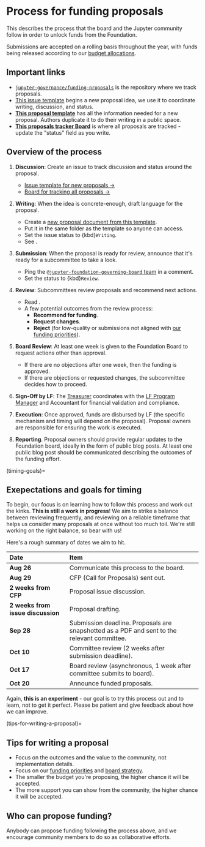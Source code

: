 # Process for funding proposals

This describes the process that the board and the Jupyter community follow in order to unlock funds from the Foundation.

Submissions are accepted on a rolling basis throughout the year, with funds being released according to our [budget allocations](./budget.md). 

## Important links

- [`jupyter-governance/funding-proposals`](https://github.com/jupyter-governance/funding-proposals) is the repository where we track proposals.
- [This issue template](https://github.com/jupyter-governance/funding-proposals/issues/new?template=proposal.md) begins a new proposal idea, we use it to coordinate writing, discussion, and status.
- **[This proposal template](https://docs.google.com/document/d/101cNUZbGCWUMn8LbDiSRjL5Q78e_31gN4-FqCiSp47o/edit?usp=drive_link)** has all the information needed for a new proposal. Authors duplicate it to do their writing in a public space.
- **[This proposals tracker Board](https://github.com/orgs/jupyter-governance/projects/13)** is where all proposals are tracked - update the "status" field as you write.

## Overview of the process

1. **Discussion**: Create an issue to track discussion and status around the proposal.

   - [Issue template for new proposals →](https://github.com/jupyter-governance/funding-proposals/issues/new?template=proposal.md)
   - [Board for tracking all proposals →](https://github.com/orgs/jupyter-governance/projects/13)
1. **Writing**: When the idea is concrete-enough, draft language for the proposal.
   - Create a [new proposal document from this template](https://docs.google.com/document/d/101cNUZbGCWUMn8LbDiSRjL5Q78e_31gN4-FqCiSp47o/edit?usp=sharing).
   - Put it in the same folder as the template so anyone can access.
   - Set the issue status to {kbd}`Writing`.
   - See [](#tips-for-writing-a-proposal).
1. **Submission**: When the proposal is ready for review, announce that it's ready for a subcommittee to take a look.
   - Ping the [`@jupyter-foundation-governing-board` team](https://github.com/orgs/jupyter-governance/teams/jupyter-foundation-governing-board) in a comment.
   - Set the status to {kbd}`Review`.
1. **Review**: Subcommittees review proposals and recommend next actions.
   - Read [](#timing-goals).
   - A few potential outcomes from the review process:
      - **Recommend for funding**.
      - **Request changes**.
      - **Reject** (for low-quality or submissions not aligned with [our funding priorities](priorities.md)).
1. **Board Review**: At least one week is given to the Foundation Board to request actions other than approval.
   - If there are no objections after one week, then the funding is approved.
   - If there are objections or requested changes, the subcommittee decides how to proceed.
1. **Sign-Off by LF**: The [Treasurer](#role:treasurer) coordinates with the [LF Program Manager](#role:program-manager) and Accountant for financial validation and compliance.
1. **Execution**: Once approved, funds are disbursed by LF (the specific mechanism and timing will depend on the proposal). Proposal owners are responsible for ensuring the work is executed.
1. **Reporting**. Proposal owners should provide regular updates to the Foundation board, ideally in the form of public blog posts. At least one public blog post should be communicated describing the outcomes of the funding effort.

(timing-goals)=
## Exepectations and goals for timing

To begin, our focus is on learning how to follow this process and work out the kinks. 
**This is still a work in progress**! We aim to strike a balance between reviewing frequently, and reviewing on a reliable timeframe that helps us consider many proposals at once without too much toil. We're still working on the right balance, so bear with us!

Here's a rough summary of dates we aim to hit.

| Date | Item |
| :--- | :--- |
| **Aug 26** | Communicate this process to the board. |
| **Aug 29** | CFP (Call for Proposals) sent out. |
| **2 weeks from CFP** | Proposal issue discussion. |
| **2 weeks from issue discussion** | Proposal drafting. |
| **Sep 28** | Submission deadline. Proposals are snapshotted as a PDF and sent to the relevant committee. |
| **Oct 10** | Committee review (2 weeks after submission deadline). |
| **Oct 17** | Board review (asynchronous, 1 week after committee submits to board). |
| **Oct 20** | Announce funded proposals. |

Again, **this is an experiment** - our goal is to try this process out and to learn, not to get it perfect. Please be patient and give feedback about how we can improve.

(tips-for-writing-a-proposal)=
## Tips for writing a proposal

- Focus on the outcomes and the value to the community, not implementation details.
- Focus on our [funding priorities](priorities.md) and [board strategy](../strategy.md).
- The smaller the budget you're proposing, the higher chance it will be accepted.
- The more support you can show from the community, the higher chance it will be accepted.

## Who can propose funding?

Anybody can propose funding following the process above, and we encourage community members to do so as collaborative efforts.
